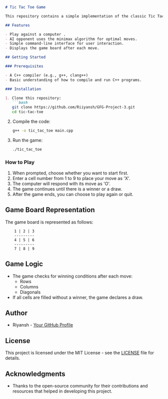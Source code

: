 ```markdown
# Tic Tac Toe Game

This repository contains a simple implementation of the classic Tic Tac Toe game in C++. The game allows a human player to compete against a computer opponent using the minimax algorithm for AI decision-making.

## Features

- Play against a computer .
- AI opponent uses the minimax algorithm for optimal moves.
- Simple command-line interface for user interaction.
- Displays the game board after each move.

## Getting Started

### Prerequisites

- A C++ compiler (e.g., g++, clang++)
- Basic understanding of how to compile and run C++ programs.

### Installation

1. Clone this repository:
   ```bash
   git clone https://github.com/Riiyansh/GFG-Project-3.git
   cd tic-tac-toe
   ```

2. Compile the code:
   ```bash
   g++ -o tic_tac_toe main.cpp
   ```

3. Run the game:
   ```bash
   ./tic_tac_toe
   ```

### How to Play

1. When prompted, choose whether you want to start first.
2. Enter a cell number from 1 to 9 to place your move as 'X'.
3. The computer will respond with its move as 'O'.
4. The game continues until there is a winner or a draw.
5. After the game ends, you can choose to play again or quit.

## Game Board Representation

The game board is represented as follows:

```
    1 | 2 | 3
    ---------
    4 | 5 | 6
    ---------
    7 | 8 | 9
```

## Game Logic

- The game checks for winning conditions after each move:
  - Rows
  - Columns
  - Diagonals
- If all cells are filled without a winner, the game declares a draw.

## Author

- Riyansh - [Your GitHub Profile](https://github.com/Riiyansh)

## License

This project is licensed under the MIT License - see the [LICENSE](LICENSE) file for details.

## Acknowledgments

- Thanks to the open-source community for their contributions and resources that helped in developing this project.
```
